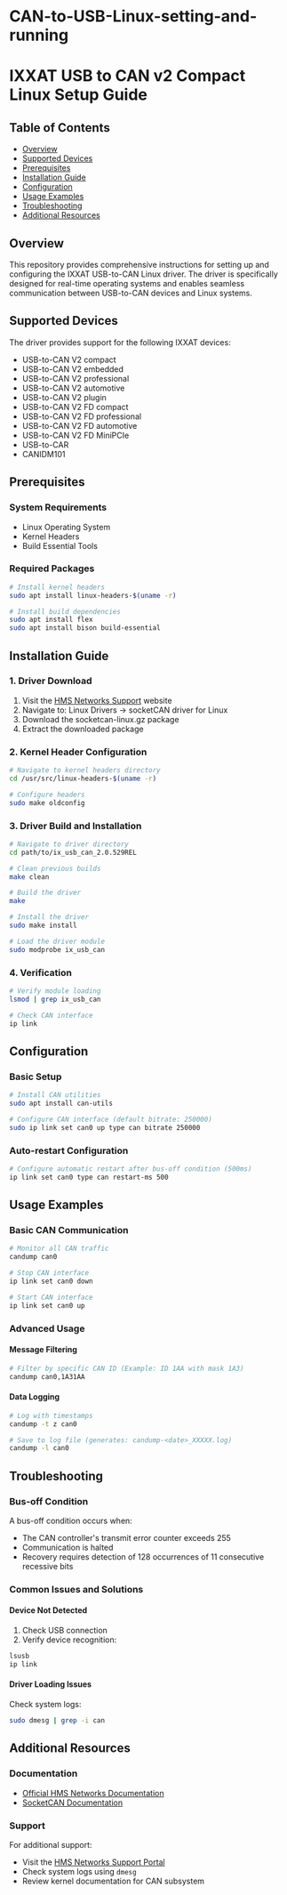 # CAN-to-USB-Linux-setting-and-running
# IXXAT USB to CAN v2 Compact Linux Setup Guide

## Table of Contents
- [Overview](#overview)
- [Supported Devices](#supported-devices)
- [Prerequisites](#prerequisites)
- [Installation Guide](#installation-guide)
- [Configuration](#configuration)
- [Usage Examples](#usage-examples)
- [Troubleshooting](#troubleshooting)
- [Additional Resources](#additional-resources)

## Overview

This repository provides comprehensive instructions for setting up and configuring the IXXAT USB-to-CAN Linux driver. The driver is specifically designed for real-time operating systems and enables seamless communication between USB-to-CAN devices and Linux systems.

## Supported Devices

The driver provides support for the following IXXAT devices:
- USB-to-CAN V2 compact
- USB-to-CAN V2 embedded
- USB-to-CAN V2 professional
- USB-to-CAN V2 automotive
- USB-to-CAN V2 plugin
- USB-to-CAN V2 FD compact
- USB-to-CAN V2 FD professional
- USB-to-CAN V2 FD automotive
- USB-to-CAN V2 FD MiniPCIe
- USB-to-CAR
- CANIDM101

## Prerequisites

### System Requirements
- Linux Operating System
- Kernel Headers
- Build Essential Tools

### Required Packages
```bash
# Install kernel headers
sudo apt install linux-headers-$(uname -r)

# Install build dependencies
sudo apt install flex
sudo apt install bison build-essential
```

## Installation Guide

### 1. Driver Download
1. Visit the [HMS Networks Support](https://www.hms-networks.com/support/general-downloads) website
2. Navigate to: Linux Drivers → socketCAN driver for Linux
3. Download the socketcan-linux.gz package
4. Extract the downloaded package

### 2. Kernel Header Configuration
```bash
# Navigate to kernel headers directory
cd /usr/src/linux-headers-$(uname -r)

# Configure headers
sudo make oldconfig
```

### 3. Driver Build and Installation
```bash
# Navigate to driver directory
cd path/to/ix_usb_can_2.0.529REL

# Clean previous builds
make clean

# Build the driver
make

# Install the driver
sudo make install

# Load the driver module
sudo modprobe ix_usb_can
```

### 4. Verification
```bash
# Verify module loading
lsmod | grep ix_usb_can

# Check CAN interface
ip link
```

## Configuration

### Basic Setup
```bash
# Install CAN utilities
sudo apt install can-utils

# Configure CAN interface (default bitrate: 250000)
sudo ip link set can0 up type can bitrate 250000
```

### Auto-restart Configuration
```bash
# Configure automatic restart after bus-off condition (500ms)
ip link set can0 type can restart-ms 500
```

## Usage Examples

### Basic CAN Communication
```bash
# Monitor all CAN traffic
candump can0

# Stop CAN interface
ip link set can0 down

# Start CAN interface
ip link set can0 up
```

### Advanced Usage

#### Message Filtering
```bash
# Filter by specific CAN ID (Example: ID 1AA with mask 1A3)
candump can0,1A31AA
```

#### Data Logging
```bash
# Log with timestamps
candump -t z can0

# Save to log file (generates: candump-<date>_XXXXX.log)
candump -l can0
```

## Troubleshooting

### Bus-off Condition
A bus-off condition occurs when:
- The CAN controller's transmit error counter exceeds 255
- Communication is halted
- Recovery requires detection of 128 occurrences of 11 consecutive recessive bits

### Common Issues and Solutions

#### Device Not Detected
1. Check USB connection
2. Verify device recognition:
```bash
lsusb
ip link
```

#### Driver Loading Issues
Check system logs:
```bash
sudo dmesg | grep -i can
```

## Additional Resources

### Documentation
- [Official HMS Networks Documentation](https://www.hms-networks.com/support)
- [SocketCAN Documentation](https://www.kernel.org/doc/Documentation/networking/can.txt)

### Support
For additional support:
- Visit the [HMS Networks Support Portal](https://www.hms-networks.com/support)
- Check system logs using `dmesg`
- Review kernel documentation for CAN subsystem

